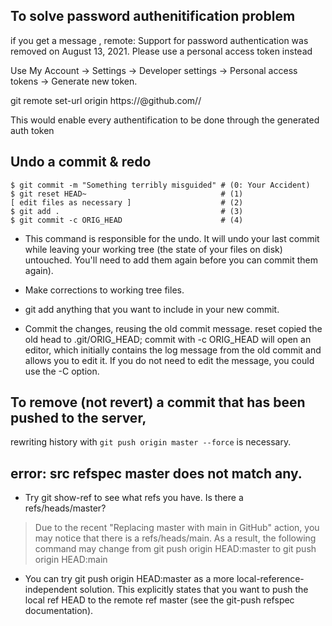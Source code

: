 ## To solve password authenitification problem
if you get a message , remote: Support for password authentication was removed on August 13, 2021. Please use a personal access token instead

Use My Account → Settings → Developer settings → Personal access tokens → Generate new token.

git remote set-url origin https://<token>@github.com/<username>/<repo>

This would enable every authentification to be done through the generated auth token
  
## Undo a commit & redo
```
$ git commit -m "Something terribly misguided" # (0: Your Accident)
$ git reset HEAD~                              # (1)
[ edit files as necessary ]                    # (2)
$ git add .                                    # (3)
$ git commit -c ORIG_HEAD                      # (4)
```
- This command is responsible for the undo. It will undo your last commit while leaving your working tree (the state of your files on disk) untouched. You'll need to add them again before you can commit them again).

- Make corrections to working tree files.

- git add anything that you want to include in your new commit.

- Commit the changes, reusing the old commit message. reset copied the old head to .git/ORIG_HEAD; commit with -c ORIG_HEAD will open an editor, which initially contains the log message from the old commit and allows you to edit it. If you do not need to edit the message, you could use the -C option.
  
## To remove (not revert) a commit that has been pushed to the server, 
rewriting history with 
```git push origin master --force``` is necessary.
  
## error: src refspec master does not match any.
- Try git show-ref to see what refs you have. Is there a refs/heads/master?

> Due to the recent "Replacing master with main in GitHub" action, you may notice that there is a refs/heads/main. As a result, the following command may change from git push origin HEAD:master to git push origin HEAD:main

- You can try git push origin HEAD:master as a more local-reference-independent solution. This explicitly states that you want to push the local ref HEAD to the remote ref master (see the git-push refspec documentation).
